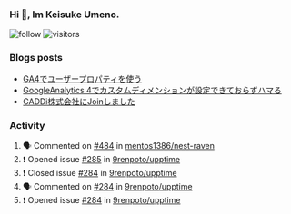 ### Hi 👋, Im Keisuke Umeno.

<!--
**9renpoto/9renpoto** is a ✨ _special_ ✨ repository because its `README.md` (this file) appears on your GitHub profile.

Here are some ideas to get you started:

- 🔭 I’m currently working on ...
- 🌱 I’m currently learning ...
- 👯 I’m looking to collaborate on ...
- 🤔 I’m looking for help with ...
- 💬 Ask me about ...
- 📫 How to reach me: ...
- 😄 Pronouns: ...
- ⚡ Fun fact: ...
-->

![follow](https://img.shields.io/github/followers/9renpoto?label=Follow&style=social)
![visitors](https://komarev.com/ghpvc/?username=9renpoto&label=Profile%20views&color=0e75b6&style=flat)

### Blogs posts

<!-- BLOG-POST-LIST:START -->
- [GA4でユーザープロパティを使う](https://9renpoto.dev/2021/02/21/google-analytics-4-user-properties/)
- [GoogleAnalytics 4でカスタムディメンションが設定できておらずハマる](https://9renpoto.dev/2021/02/13/google-analytics-4/)
- [CADDi株式会社にJoinしました](https://9renpoto.dev/2020/12/05/join/)
<!-- BLOG-POST-LIST:END -->

### Activity

<!--START_SECTION:activity-->
1. 🗣 Commented on [#484](https://github.com/mentos1386/nest-raven/issues/484) in [mentos1386/nest-raven](https://github.com/mentos1386/nest-raven)
2. ❗️ Opened issue [#285](https://github.com/9renpoto/upptime/issues/285) in [9renpoto/upptime](https://github.com/9renpoto/upptime)
3. ❗️ Closed issue [#284](https://github.com/9renpoto/upptime/issues/284) in [9renpoto/upptime](https://github.com/9renpoto/upptime)
4. 🗣 Commented on [#284](https://github.com/9renpoto/upptime/issues/284) in [9renpoto/upptime](https://github.com/9renpoto/upptime)
5. ❗️ Opened issue [#284](https://github.com/9renpoto/upptime/issues/284) in [9renpoto/upptime](https://github.com/9renpoto/upptime)
<!--END_SECTION:activity-->

<!--START_SECTION:waka-->
<!--END_SECTION:waka-->

